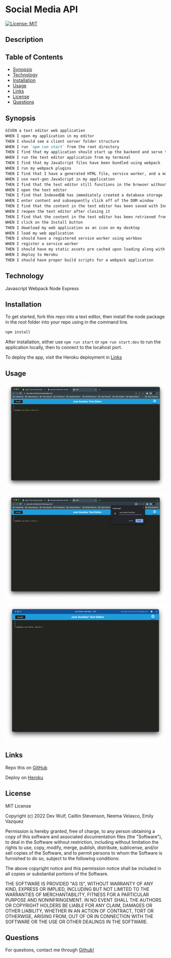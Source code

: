 # Social Media API

[![License: MIT](https://img.shields.io/badge/License-MIT-yellow.svg)](https://opensource.org/licenses/MIT)

## Description


## Table of Contents

-   [Synopsis](#Synopsis)
-   [Technology](#Technology)
-   [Installation](#Installation)
-   [Usage](#Usage)
-   [Links](#Links)
-   [License](#License)
-   [Questions](#Questions)

## Synopsis

```md
GIVEN a text editor web application
WHEN I open my application in my editor
THEN I should see a client server folder structure
WHEN I run `npm run start` from the root directory
THEN I find that my application should start up the backend and serve the client
WHEN I run the text editor application from my terminal
THEN I find that my JavaScript files have been bundled using webpack
WHEN I run my webpack plugins
THEN I find that I have a generated HTML file, service worker, and a manifest file
WHEN I use next-gen JavaScript in my application
THEN I find that the text editor still functions in the browser without errors
WHEN I open the text editor
THEN I find that IndexedDB has immediately created a database storage
WHEN I enter content and subsequently click off of the DOM window
THEN I find that the content in the text editor has been saved with IndexedDB
WHEN I reopen the text editor after closing it
THEN I find that the content in the text editor has been retrieved from our IndexedDB
WHEN I click on the Install button
THEN I download my web application as an icon on my desktop
WHEN I load my web application
THEN I should have a registered service worker using workbox
WHEN I register a service worker
THEN I should have my static assets pre cached upon loading along with subsequent pages and static assets
WHEN I deploy to Heroku
THEN I should have proper build scripts for a webpack application
```

## Technology

Javascript
Webpack
Node
Express

## Installation

To get started, fork this repo into a text editor, then install the node package in the root folder into your repo using in the command line.

```bash
npm install
```

After installation, either use `npm run start` or `npm run start:dev` to run the application locally, then to connect to the locahost port.

To deploy the app, visit the Heroku deployment in [Links](#links)

## Usage

![screenshot 1](./src/screenshot-1.png)

![screenshot 2](./src/screenshot-2.png)

![screenshot 3](./src/screenshot-3.png)
## Links 

Repo this on [GitHub](https://github.com/wulfsounds/pwa-text-editor)

Deploy on [Heroku](https://pwa-jate-wulfsounds.herokuapp.com/)


## License

MIT License

Copyright (c) 2022 Dev Wulf, Caitlin Stevenson, Neema Velasco, Emily Vazquez

Permission is hereby granted, free of charge, to any person obtaining a copy
of this software and associated documentation files (the "Software"), to deal
in the Software without restriction, including without limitation the rights
to use, copy, modify, merge, publish, distribute, sublicense, and/or sell
copies of the Software, and to permit persons to whom the Software is
furnished to do so, subject to the following conditions:

The above copyright notice and this permission notice shall be included in all
copies or substantial portions of the Software.

THE SOFTWARE IS PROVIDED "AS IS", WITHOUT WARRANTY OF ANY KIND, EXPRESS OR
IMPLIED, INCLUDING BUT NOT LIMITED TO THE WARRANTIES OF MERCHANTABILITY,
FITNESS FOR A PARTICULAR PURPOSE AND NONINFRINGEMENT. IN NO EVENT SHALL THE
AUTHORS OR COPYRIGHT HOLDERS BE LIABLE FOR ANY CLAIM, DAMAGES OR OTHER
LIABILITY, WHETHER IN AN ACTION OF CONTRACT, TORT OR OTHERWISE, ARISING FROM,
OUT OF OR IN CONNECTION WITH THE SOFTWARE OR THE USE OR OTHER DEALINGS IN THE
SOFTWARE.

## Questions

For questions, contact me through <a href="https://github.com/wulfsounds">Github!</a>


